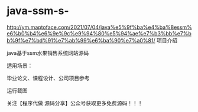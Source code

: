 # java-ssm-s-
http://ym.maptoface.com/2021/07/04/java%e5%9f%ba%e4%ba%8essm%e6%b0%b4%e6%9e%9c%e9%94%80%e5%94%ae%e7%b3%bb%e7%bb%9f%e7%bd%91%e7%ab%99%e6%ba%90%e7%a0%81/
项目介绍

java基于ssm水果销售系统网站源码

适用场景：

毕业论文、课程设计、公司项目参考

运行截图
       

关注【程序代做 源码分享】公众号获取更多免费源码！！！
